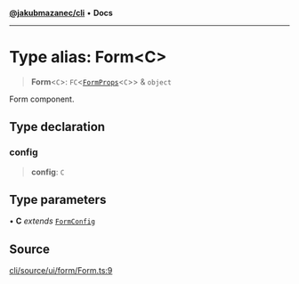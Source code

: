 [**@jakubmazanec/cli**](../README.md) • **Docs**

---

# Type alias: Form\<C\>

> **Form**\<`C`\>: `FC`\<[`FormProps`](FormProps.md)\<`C`\>\> & `object`

Form component.

## Type declaration

### config

> **config**: `C`

## Type parameters

• **C** _extends_ [`FormConfig`](FormConfig.md)

## Source

[cli/source/ui/form/Form.ts:9](https://github.com/jakubmazanec/js-tools/blob/4653f1571319b3537b5a901a19e171562b7727e5/packages/cli/source/ui/form/Form.ts#L9)
